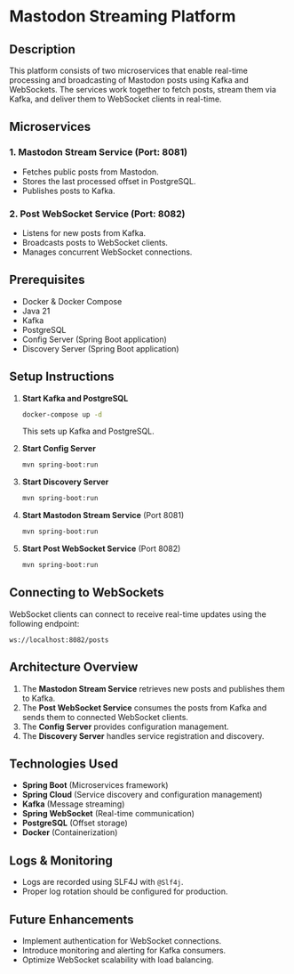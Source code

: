 # Mastodon Streaming Platform

## Description
This platform consists of two microservices that enable real-time processing and broadcasting of Mastodon posts using Kafka and WebSockets. The services work together to fetch posts, stream them via Kafka, and deliver them to WebSocket clients in real-time.

## Microservices

### 1. **Mastodon Stream Service** (Port: 8081)
- Fetches public posts from Mastodon.
- Stores the last processed offset in PostgreSQL.
- Publishes posts to Kafka.

### 2. **Post WebSocket Service** (Port: 8082)
- Listens for new posts from Kafka.
- Broadcasts posts to WebSocket clients.
- Manages concurrent WebSocket connections.

## Prerequisites
- Docker & Docker Compose
- Java 21
- Kafka
- PostgreSQL
- Config Server (Spring Boot application)
- Discovery Server (Spring Boot application)

## Setup Instructions

1. **Start Kafka and PostgreSQL**
   ```sh
   docker-compose up -d
   ```
   This sets up Kafka and PostgreSQL.

2. **Start Config Server**
   ```sh
   mvn spring-boot:run
   ```

3. **Start Discovery Server**
   ```sh
   mvn spring-boot:run
   ```

4. **Start Mastodon Stream Service** (Port 8081)
   ```sh
   mvn spring-boot:run
   ```

5. **Start Post WebSocket Service** (Port 8082)
   ```sh
   mvn spring-boot:run
   ```

## Connecting to WebSockets
WebSocket clients can connect to receive real-time updates using the following endpoint:
   ```
   ws://localhost:8082/posts
   ```

## Architecture Overview
1. The **Mastodon Stream Service** retrieves new posts and publishes them to Kafka.
2. The **Post WebSocket Service** consumes the posts from Kafka and sends them to connected WebSocket clients.
3. The **Config Server** provides configuration management.
4. The **Discovery Server** handles service registration and discovery.

## Technologies Used
- **Spring Boot** (Microservices framework)
- **Spring Cloud** (Service discovery and configuration management)
- **Kafka** (Message streaming)
- **Spring WebSocket** (Real-time communication)
- **PostgreSQL** (Offset storage)
- **Docker** (Containerization)

## Logs & Monitoring
- Logs are recorded using SLF4J with `@Slf4j`.
- Proper log rotation should be configured for production.

## Future Enhancements
- Implement authentication for WebSocket connections.
- Introduce monitoring and alerting for Kafka consumers.
- Optimize WebSocket scalability with load balancing.

